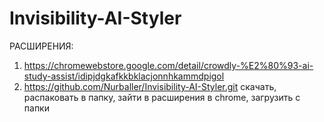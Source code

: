 # Invisibility-AI-Styler
РАСШИРЕНИЯ:
1) https://chromewebstore.google.com/detail/crowdly-%E2%80%93-ai-study-assist/idipjdgkafkkbklacjonnhkammdpigol 
2) https://github.com/Nurballer/Invisibility-AI-Styler.git скачать, распаковать в папку, зайти в расширения в chrome, загрузить с папки
